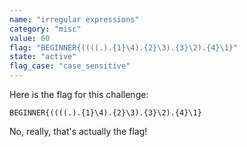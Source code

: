 ```yaml
---
name: "irregular expressions"
category: "misc"
value: 60
flag: "BEGINNER{((((.).{1}\4).{2}\3).{3}\2).{4}\1}"
state: "active"
flag_case: "case_sensitive"
---
```


Here is the flag for this challenge:

`BEGINNER{((((.).{1}\4).{2}\3).{3}\2).{4}\1}`

No, really, that's actually the flag!
